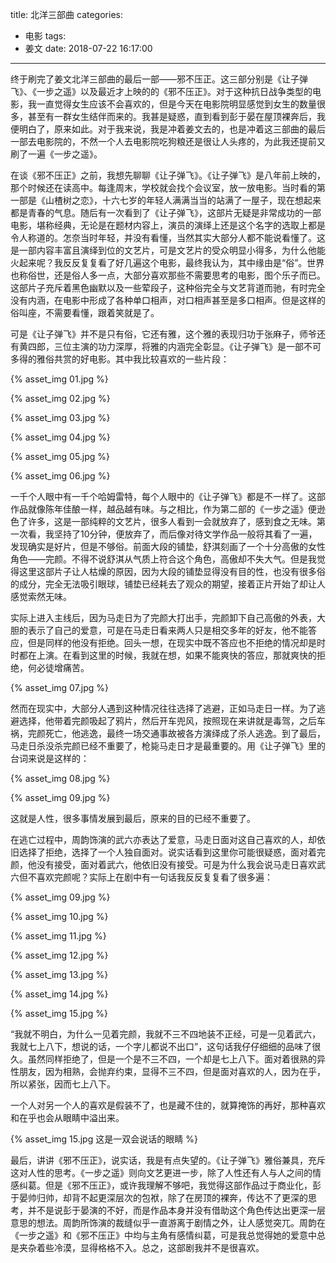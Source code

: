 

title: 北洋三部曲
categories:
  - 电影
tags:
  - 姜文
date: 2018-07-22 16:17:00

---
终于刷完了姜文北洋三部曲的最后一部——邪不压正。这三部分别是《让子弹飞》、《一步之遥》以及最近才上映的的《邪不压正》。对于这种抗日战争类型的电影，我一直觉得女生应该不会喜欢的，但是今天在电影院明显感觉到女生的数量很多，甚至有一群女生结伴而来的。我甚是疑惑，直到看到彭于晏在屋顶裸奔后，我便明白了，原来如此。对于我来说，我是冲着姜文去的，也是冲着这三部曲的最后一部去电影院的，不然一个人去电影院吃狗粮还是很让人头疼的，为此我还提前又刷了一遍《一步之遥》。

<!-- more --> 

​    在谈《邪不压正》之前，我想先聊聊《让子弹飞》。《让子弹飞》是八年前上映的，那个时候还在读高中。每逢周末，学校就会找个会议室，放一放电影。当时看的第一部是《山楂树之恋》，十六七岁的年轻人满满当当的站满了一屋子，现在想起来都是青春的气息。随后有一次看到了《让子弹飞》，这部片无疑是非常成功的一部电影，堪称经典，无论是在题材内容上，演员的演绎上还是这个名字的选取上都是令人称道的。怎奈当时年轻，并没有看懂，当然其实大部分人都不能说看懂了。这是一部内容丰富且演绎到位的文艺片，可是文艺片的受众明显小得多，为什么他能火起来呢？我反反复复看了好几遍这个电影，最终我认为，其中缘由是“俗”。世界也称俗世，还是俗人多一点，大部分喜欢那些不需要思考的电影，图个乐子而已。这部片子充斥着黑色幽默以及一些荤段子，这种俗完全与文艺背道而驰，有时完全没有内涵，在电影中形成了各种单口相声，对口相声甚至是多口相声。但是这样的俗叫座，不需要看懂，跟着笑就是了。

​    可是《让子弹飞》并不是只有俗，它还有雅，这个雅的表现归功于张麻子，师爷还有黄四郎，三位主演的功力深厚，将雅的内涵完全彰显。《让子弹飞》是一部不可多得的雅俗共赏的好电影。其中我比较喜欢的一些片段：

{% asset_img 01.jpg %}  

{% asset_img 02.jpg %}  

{% asset_img 03.jpg %}  

{% asset_img 04.jpg %}  

{% asset_img 05.jpg %}  

{% asset_img 06.jpg %}  

一千个人眼中有一千个哈姆雷特，每个人眼中的《让子弹飞》都是不一样了。这部作品就像陈年佳酿一样，越品越有味。与之相比，作为第二部的《一步之遥》便逊色了许多，这是一部纯粹的文艺片，很多人看到一会就放弃了，感到食之无味。第一次看，我坚持了10分钟，便放弃了，而后像对待文学作品一般将其看了一遍，发现确实是好片，但是不够俗。前面大段的铺垫，舒淇刻画了一个十分高傲的女性角色——完颜。不得不说舒淇从气质上符合这个角色，高傲却不失大气。但是我觉得这里这部片子让人枯燥的原因，因为大段的铺垫显得没有目的性，也没有很多俗的成分，完全无法吸引眼球，铺垫已经耗去了观众的期望，接着正片开始了却让人感觉索然无味。

实际上进入主线后，因为马走日为了完颜大打出手，完颜卸下自己高傲的外表，大胆的表示了自己的爱意，可是在马走日看来两人只是相交多年的好友，他不能答应，但是同样的他没有拒绝。回头一想，在现实中既不答应也不拒绝的情况却是时时都在上演。在看到这里的时候，我就在想，如果不能爽快的答应，那就爽快的拒绝，何必徒增痛苦。

{% asset_img 07.jpg %}  

然而在现实中，大部分人遇到这种情况往往选择了逃避，正如马走日一样。为了逃避选择，他带着完颜吸起了鸦片，然后开车兜风，按照现在来讲就是毒驾，之后车祸，完颜死亡，他逃逸，最终一场交通事故被各方演绎成了杀人逃逸。到了最后，马走日杀没杀完颜已经不重要了，枪毙马走日才是最重要的。用《让子弹飞》里的台词来说是这样的： 

{% asset_img 08.jpg %}  

{% asset_img 09.jpg %}  

这就是人性，很多事情发展到最后，原来的目的已经不重要了。

在逃亡过程中，周韵饰演的武六亦表达了爱意，马走日面对这自己喜欢的人，却依旧选择了拒绝，选择了一个人独自面对。说实话看到这里你可能很疑惑，面对着完颜，他没有接受，面对着武六，他依旧没有接受。可是为什么我会说马走日喜欢武六但不喜欢完颜呢？实际上在剧中有一句话我反反复复看了很多遍：

{% asset_img 09.jpg %}

{% asset_img 10.jpg %}

{% asset_img 11.jpg %}

{% asset_img 12.jpg %}

{% asset_img 13.jpg %}

{% asset_img 14.jpg %}

{% asset_img 15.jpg %}

“我就不明白，为什么一见着完颜，我就不三不四地装不正经，可是一见着武六，我就七上八下，想说的话，一个字儿都说不出口”，这句话我仔仔细细的品味了很久。虽然同样拒绝了，但是一个是不三不四，一个却是七上八下。面对着很熟的异性朋友，因为相熟，会抛弃约束，显得不三不四，但是面对喜欢的人，因为在乎，所以紧张，因而七上八下。

一个人对另一个人的喜欢是假装不了，也是藏不住的，就算掩饰的再好，那种喜欢和在乎也会从眼睛中溢出来。

{% asset_img 15.jpg 这是一双会说话的眼睛 %}

最后，讲讲《邪不压正》，说实话，我是有点失望的。《让子弹飞》雅俗兼具，充斥这对人性的思考。《一步之遥》则向文艺更进一步，除了人性还有人与人之间的情感纠葛。但是《邪不压正》，或许我理解不够吧，我觉得这部作品过于商业化，彭于晏帅归帅，却背不起更深层次的包袱，除了在房顶的裸奔，传达不了更深的思考，并不是说彭于晏演的不好，而是作品本身并没有借助这个角色传达出更深一层意思的想法。周韵所饰演的裁缝似乎一直游离于剧情之外，让人感觉突兀。周韵在《一步之遥》和《邪不压正》中均与主角有感情纠葛，可是我总觉得她的爱意中总是夹杂着些冷漠，显得格格不入。总之，这部剧我并不是很喜欢。